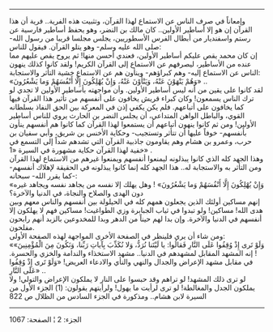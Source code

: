 ------------------------------------------------------------------------

وإمعاناً في صرف الناس عن الاستماع لهذا القرآن، وتثبيت هذه الفرية.. فرية
أن هذا القرآن إن هو إلا أساطير الأولين.. كان مالك بن النضر، وهو يحفظ
أساطير فارسية عن رستم واسفنديار من أبطال الفرس الأسطوريين، يجلس مجلسا
قريبا من رسول الله- صلى الله عليه وسلم- وهو يتلو القرآن. فيقول للناس:  
إن كان محمد يقص عليكم أساطير الأولين، فعندي أحسن منها! ثم يروح يقص عليهم
مما عنده من الأساطير، ليصرفهم عن الاستماع إلى القرآن الكريم! ولقد كانوا
كذلك ينهون الناس عن الاستماع إليه- وهم كبراؤهم- وينأون هم عن الاستماع
خشية التأثر والاستجابة:  
«وَهُمْ يَنْهَوْنَ عَنْهُ، وَيَنْأَوْنَ عَنْهُ، وَإِنْ يُهْلِكُونَ إِلَّا أَنْفُسَهُمْ وَما يَشْعُرُونَ» ..  
لقد كانوا على يقين من أنه ليس أساطير الأولين. وأن مواجهته بأساطير
الأولين لا تجدي لو ترك الناس يسمعون! وكان كبراء قريش يخافون على أنفسهم
من تأثير هذا القرآن فيها كما يخافون على أتباعهم. فلم يكن يكفي إذن في
المعركة بين الحق النفاذ بسلطانه القوي، والباطل الواهن المتداعي، أن يجلس
النضر بن الحارث يروي للناس أساطير الأولين! ومن ثم كانوا ينهون أتباعهم أن
يستمعوا لهذا القرآن كما كانوا هم أنفسهم ينأون بأنفسهم- خوفاً عليها أن
تتأثر وتستجيب- وحكاية الأخنس بن شريق، وأبي سفيان بن حرب، وعمرو بن هشام
وهم يقاومون جاذبية القرآن التي تشدهم شداً إلى التسمع في خفية لهذا القرآن
حكاية مشهورة في السيرة «1» .  
وهذا الجهد كله الذي كانوا يبذلونه ليمنعوا أنفسهم ويمنعوا غيرهم من
الاستماع لهذا القرآن ومن التأثر به والاستجابة له.. هذا الجهد كله إنما
كانوا يبذلونه في الحقيقة لإهلاك أنفسهم- كما يقرر الله- سبحانه-:  
«وَإِنْ يُهْلِكُونَ إِلَّا أَنْفُسَهُمْ وَما يَشْعُرُونَ» ! وهل يهلك إلا نفسه من يجاهد نفسه
ويجاهد غيره دون الهدى والصلاح والنجاة، في الدنيا والآخرة؟  
إنهم مساكين أولئك الذين يجعلون همهم كله في الحيلولة بين أنفسهم والناس
معهم وبين هدى الله! مساكين! ولو تبدوا في ثياب الجبابرة وزي الطواغيت!
مساكين فهم لا يهلكون إلا أنفسهم في الدنيا والآخرة. وإن بدا لهم حيناً من
الدهر وبدا للمخدوعين بالزبد أنهم رابحون مفلحون.  
ومن شاء أن يرى فلينظر في الصفحة الأخرى المواجهة لهذه الصفحة الأولى:  
«وَلَوْ تَرى إِذْ وُقِفُوا عَلَى النَّارِ فَقالُوا: يا لَيْتَنا نُرَدُّ، وَلا نُكَذِّبَ بِآياتِ رَبِّنا،
وَنَكُونَ مِنَ الْمُؤْمِنِينَ» ! إنه المشهد المقابل لمشهدهم في الدنيا.. مشهد
الاستخذاء والندامة والخزي والحسرة. في مقابل مشهد الإعراض والجدال والنهي
والنأي والادعاء العريض! «وَلَوْ تَرى إِذْ وُقِفُوا عَلَى النَّارِ» ..  
لو ترى ذلك المشهد! لو تراهم وقد حبسوا على النار لا يملكون الإعراض
والتولي! ولا يملكون الجدل والمغالطة! لو ترى لرأيت ما يهول! ولرأيتهم
يقولون: (1) الجزء الأول من السيرة لابن هشام.. ومذكورة في الجزء السادس من
الظلال ص 822

------------------------------------------------------------------------

الجزء: 2 ¦ الصفحة: 1067
